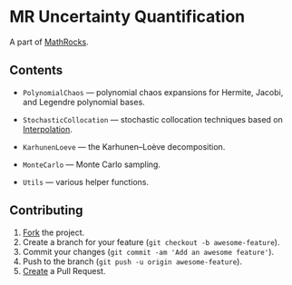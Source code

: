 # MR Uncertainty Quantification

A part of [MathRocks](https://github.com/MathRocks/MathRocks).

## Contents

* `PolynomialChaos` — polynomial chaos expansions for Hermite, Jacobi, and
  Legendre polynomial bases.

* `StochasticCollocation` — stochastic collocation techniques based on
  [Interpolation](https://github.com/MathRocks/Interpolation).

* `KarhunenLoeve` — the Karhunen–Loève decomposition.

* `MonteCarlo` — Monte Carlo sampling.

* `Utils` — various helper functions.

## Contributing

1. [Fork](https://help.github.com/articles/fork-a-repo) the project.
2. Create a branch for your feature (`git checkout -b awesome-feature`).
3. Commit your changes (`git commit -am 'Add an awesome feature'`).
4. Push to the branch (`git push -u origin awesome-feature`).
5. [Create](https://help.github.com/articles/creating-a-pull-request)
   a Pull Request.
